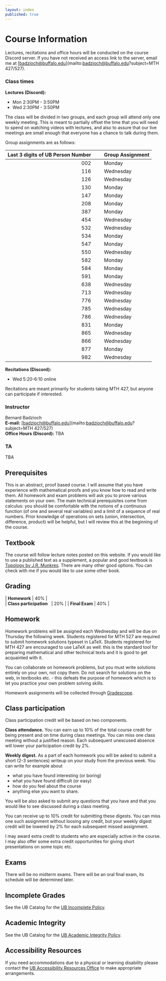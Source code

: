 ```yaml
---
layout: index
published: true
---
```



# Course Information

Lectures, recitations and office hours will be conducted on the course
Discord server. If you have not received an access link to the
server, email me at [badzioch@buffalo.edu](mailto:badzioch@buffalo.edu?subject=MTH 427/527).  

### Class times

**Lectures (Discord):**  
* Mon 2:30PM - 3:50PM
* Wed 2:30PM - 3:50PM   

The class will be divided in two groups, and each group will attend only
one weekly meeting. This is meant to partially offset the time that you will
need to spend on watching videos with lectures, and also to assure that our
live meetings are small enough that everyone has a chance to talk during them.

Group assignments are as follows:



| Last 3 digits of UB Person Number &nbsp; &nbsp; &nbsp; | Group Assignment|
| ---:  | :---      |
| 002  &nbsp; &nbsp; &nbsp; | Monday     |
| 116  &nbsp; &nbsp; &nbsp; | Wednesday  |
| 126  &nbsp; &nbsp; &nbsp; | Wednesday  |
| 130  &nbsp; &nbsp; &nbsp; | Monday     |
| 147  &nbsp; &nbsp; &nbsp; | Monday     |
| 208  &nbsp; &nbsp; &nbsp; | Monday     |
| 387  &nbsp; &nbsp; &nbsp; | Monday     |
| 454  &nbsp; &nbsp; &nbsp; | Wednesday  |
| 532  &nbsp; &nbsp; &nbsp; | Wednesday  |
| 534  &nbsp; &nbsp; &nbsp; | Monday     |
| 547  &nbsp; &nbsp; &nbsp; | Monday     |
| 550  &nbsp; &nbsp; &nbsp; | Wednesday  |
| 582  &nbsp; &nbsp; &nbsp; | Monday     |
| 584  &nbsp; &nbsp; &nbsp; | Monday     |
| 591  &nbsp; &nbsp; &nbsp; | Monday     |
| 638  &nbsp; &nbsp; &nbsp; | Wednesday  |
| 713  &nbsp; &nbsp; &nbsp; | Wednesday  |
| 776  &nbsp; &nbsp; &nbsp; | Wednesday  |
| 785  &nbsp; &nbsp; &nbsp; | Wednesday  |
| 786  &nbsp; &nbsp; &nbsp; | Wednesday  |
| 831  &nbsp; &nbsp; &nbsp; | Monday     |
| 865  &nbsp; &nbsp; &nbsp; | Wednesday  |
| 866  &nbsp; &nbsp; &nbsp; | Wednesday  |
| 877  &nbsp; &nbsp; &nbsp; | Monday     |
| 982  &nbsp; &nbsp; &nbsp; | Wednesday  |



**Recitations (Discord):**
* Wed 5:20-6:10 online

Recitations are meant primarily for students taking MTH 427, but anyone can
participate if interested.   

### Instructor

Bernard Badzioch  
**E-mail:** [badzioch@buffalo.edu](mailto:badzioch@buffalo.edu?subject=MTH 427/527)  
**Office Hours (Discord):** TBA


### TA

TBA

## Prerequisites

This is an abstract, proof based course. I will assume that you have experience
with mathematical proofs and you know how to read and write them. All homework
and exam problems will ask you to prove various statements on your own. The main
technical prerequisites come from calculus: you should be comfortable with the
notions of a continuous function (of one and several real variables) and a limit
of a sequence of real numbers. Prior knowledge of operations on sets (union,
intersection, difference, product)  will be helpful, but I will review this at
the beginning of the course.


## Textbook

The course will follow lecture notes posted on this website.
If you would like to use a published text as a supplement, a popular and good
textbook is [Topology by J.R. Munkres](https://www.amazon.com/Topology-2nd-Economy-James-Munkres/dp/8120320468/ref=pd_cp_14_1?_encoding=UTF8&pd_rd_i=8120320468&pd_rd_r=4VZWC9KGC5G31YR4T9ZA&pd_rd_w=5hg0t&pd_rd_wg=60htE&psc=1&refRID=4VZWC9KGC5G31YR4T9ZA).
There are many other good options. You can check with me if you would like to
use some other book.

## Grading

| **Homework**                   | 40% |  
| **Class participation** &nbsp; | 20% |
| **Final Exam**                 | 40% |  


## Homework

Homework problems will be assigned each Wednesday and will be due on Thursday
the following week. Students registered for MTH 527 are required to submit homework solutions
typeset in LaTeX. Students registered for MTH 427 are encouraged to use LaTeX as
well: this is the standard tool for preparing mathematical and other technical texts
and it is good to get acquainted with it.

You can collaborate on homework problems, but you must write solutions entirely on your
own, not copy them. Do not search for solutions on the web, in textbooks etc. -
this defeats the purpose of homework which is to let you practice your own problem
solving skills.

Homework assignments will be collected through [Gradescope](https://www.gradescope.com).

## Class participation

Class participation credit will be based on two components.

**Class attendance.** You can earn up to 10% of the total course credit
for being present and on time during class meetings. You can miss one
class meeting without a justified reason. Each subsequent unexcused absence
will lower your participation credit by 2%.

**Weekly digest.** As a part of each homework you will be asked to submit
a short (2-3 sentences) writeup on your study from the previous week.
You can write for example about

* what you have found interesting (or boring)
* what you have found difficult (or easy)
* how do you feel about the course
* anything else you want to share.

You will be also asked to submit any questions that you have and that
you would like to see discussed during a class meeting.  

You can receive up to 10% credit for submitting these digests. You can miss one
such assignment without loosing any credit, but your weekly digest credit will be
lowered by 2% for each subsequent missed assignment.   

I may award extra credit to students who are especially active in the course.
I may also offer some extra credit opportunities for giving short presentations
on some topic etc.


## Exams

There will be no midterm exams. There will be an oral final exam, its schedule
will be determined later.   


## Incomplete Grades

See the UB Catalog for the [UB Incomplete Policy](https://catalog.buffalo.edu/policies/explanation.html).


## Academic Integrity

See the UB Catalog for the [UB Academic Integrity Policy](https://catalog.buffalo.edu/policies/integrity.html).


## Accessibility Resources

If you need accommodations due to a physical or learning disability please contact the
[UB Accessibility Resources Office](https://www.buffalo.edu/studentlife/who-we-are/departments/accessibility.html)
to make appropriate arrangements.
